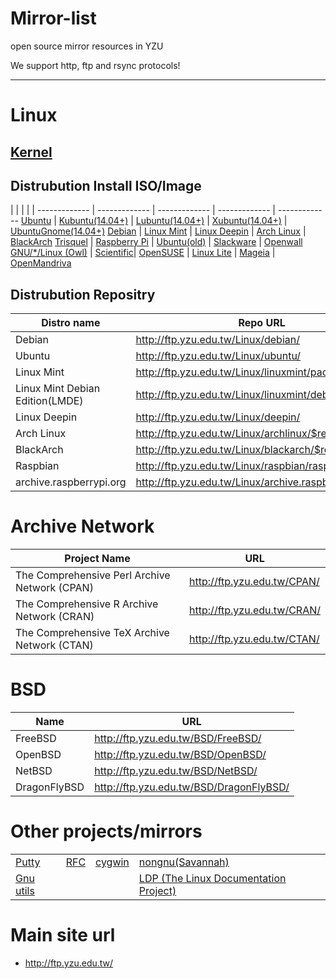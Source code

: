 Mirror-list
===========

open source mirror resources in YZU

We support http, ftp and rsync protocols!

---------

# Linux

## [Kernel](http://ftp.yzu.edu.tw/Linux/kernel/)

## Distrubution Install ISO/Image

 | | | | | 
------------- | ------------- | ------------- | ------------- | -------------
[Ubuntu](http://ftp.yzu.edu.tw/Linux/ubuntu-releases/) | [Kubuntu(14.04+)](http://ftp.yzu.edu.tw/Linux/ubuntu-cdimage/kubuntu/) |  [Lubuntu(14.04+)](http://ftp.yzu.edu.tw/Linux/ubuntu-cdimage/lubuntu/) | [Xubuntu(14.04+)](http://ftp.yzu.edu.tw/Linux/xubuntu-release/) | [UbuntuGnome(14.04+)](http://ftp.yzu.edu.tw/Linux/ubuntu-gnome-releases/)
[Debian](http://ftp.yzu.edu.tw/Linux/debian-cd/) | [Linux Mint](http://ftp.yzu.edu.tw/Linux/linuxmint/isos/) | [Linux Deepin](http://ftp.yzu.edu.tw/Linux/deepin-cd/) | [Arch Linux](http://ftp.cse.yzu.edu.tw/Linux/archlinux/iso/) | [BlackArch](http://ftp.cse.yzu.edu.tw/Linux/blackarch/iso/)
[Trisquel](http://ftp.yzu.edu.tw/Linux/trisquel.iso/) | [Raspberry Pi](http://ftp.yzu.edu.tw/Linux/raspberrypi/) | [Ubuntu(old)](http://ftp.yzu.edu.tw/Linux/ubuntu-old-releases/releases/) | [Slackware](http://ftp.yzu.edu.tw/Linux/slackware/) | [Openwall GNU/*/Linux (Owl)](http://ftp.yzu.edu.tw/Linux/Owl/) |
 [Scientific](http://ftp.yzu.edu.tw/Linux/scientific/)| [OpenSUSE](http://ftp.yzu.edu.tw/Linux/openSUSE/distribution/) | [Linux Lite](http://ftp.yzu.edu.tw/Linux/linuxlite/isos/) | [Mageia](http://ftp.yzu.edu.tw/Linux/mageia/iso/) | [OpenMandriva](http://ftp.yzu.edu.tw/Linux/openmandriva/)


## Distrubution Repositry
Distro name | Repo URL
------------- | -------------
Debian | http://ftp.yzu.edu.tw/Linux/debian/
Ubuntu | http://ftp.yzu.edu.tw/Linux/ubuntu/
Linux Mint | http://ftp.yzu.edu.tw/Linux/linuxmint/packages/
Linux Mint Debian Edition(LMDE) | http://ftp.yzu.edu.tw/Linux/linuxmint/debian/latest/
Linux Deepin | http://ftp.yzu.edu.tw/Linux/deepin/
Arch Linux | http://ftp.yzu.edu.tw/Linux/archlinux/$repo/os/$arch
BlackArch | http://ftp.yzu.edu.tw/Linux/blackarch/$repo/os/$arch
Raspbian | http://ftp.yzu.edu.tw/Linux/raspbian/raspbian/
archive.raspberrypi.org | http://ftp.yzu.edu.tw/Linux/archive.raspberrypi.org/

# Archive Network
Project Name | URL
------------- | -------------
The Comprehensive Perl Archive Network (CPAN) | http://ftp.yzu.edu.tw/CPAN/
The Comprehensive R Archive Network (CRAN) | http://ftp.yzu.edu.tw/CRAN/
The Comprehensive TeX Archive Network (CTAN) | http://ftp.yzu.edu.tw/CTAN/

# BSD
Name | URL
------------- | -------------
FreeBSD | http://ftp.yzu.edu.tw/BSD/FreeBSD/
OpenBSD | http://ftp.yzu.edu.tw/BSD/OpenBSD/
NetBSD | http://ftp.yzu.edu.tw/BSD/NetBSD/
DragonFlyBSD | http://ftp.yzu.edu.tw/BSD/DragonFlyBSD/

# Other projects/mirrors

| | | | |
|------------- | ------------- | ------------- | -------------|
| [Putty](http://ftp.yzu.edu.tw/putty/) | [RFC](http://ftp.yzu.edu.tw/RFC/) | [cygwin](http://ftp.yzu.edu.tw/cygwin/) | [nongnu(Savannah)](http://ftp.yzu.edu.tw/nongnu/)|
| [Gnu utils](http://ftp.yzu.edu.tw/gnu/) | | | [LDP (The Linux Documentation Project)](http://ftp.yzu.edu.tw/Linux/LDP/) |

# Main site url
 - http://ftp.yzu.edu.tw/ 
